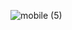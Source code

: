 ![mobile (5)](https://github.com/ABDESSAMADMESRAR/sport-shop/assets/130689222/1a8317ff-ea6d-4134-bf67-2faf7e47ab35)
